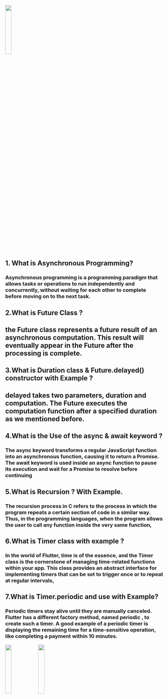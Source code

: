 

 <img src="https://github.com/sumitpatil21/DaytoTask/assets/148967002/fbd915e8-17ef-415c-bd08-9d25814dc75e" alt="" height="20%" width="20%" >
 <h2>1. What is  Asynchronous Programming?</h2>
 <h3>Asynchronous programming is a programming paradigm that allows tasks or operations to run independently and concurrently, without waiting for each other to complete before moving on to the next task.</h3>
 <h2>2.What is Future Class ?</h2>
 <h2>the Future class represents a future result of an asynchronous computation. This result will eventually appear in the Future after the processing is complete. </h2>
  <h2>3.What is Duration class & Future.delayed() constructor with Example ?</h2>
 <h2>delayed takes two parameters, duration and computation. The Future executes the computation function after a specified duration as we mentioned before. </h2>
 <h2>4.What is the Use of the async & await keyword ?</h2>
 <h3>The async keyword transforms a regular JavaScript function into an asynchronous function, causing it to return a Promise. The await keyword is used inside an async function to pause its execution and wait for a Promise to resolve before continuing </h3>
 <h2>5.What is Recursion ? With Example.</h2>
 <h3>The recursion process in C refers to the process in which the program repeats a certain section of code in a similar way. Thus, in the programming languages, when the program allows the user to call any function inside the very same function, </h3>
 <h2>6.What is Timer class with example ?</h2>
 <h3>In the world of Flutter, time is of the essence, and the Timer class is the cornerstone of managing time-related functions within your app. This class provides an abstract interface for implementing timers that can be set to trigger once or to repeat at regular intervals, </h3>
 <h2>7.What is Timer.periodic and use with Example?</h2>
 <h3>Periodic timers stay alive until they are manually canceled. Flutter has a different factory method, named periodic , to create such a timer. A good example of a periodic timer is displaying the remaining time for a time-sensitive operation, like completing a payment within 10 minutes. </h3>
  <img src="https://github.com/sumitpatil21/DaytoTask/assets/148967002/44d0a163-9976-4d2e-b4ae-1d75371a3af7" alt="" height="20%" width="20%" >
<img src="https://github.com/sumitpatil21/Day_Task/assets/148967002/99c1ad6a-275d-439d-9a8a-5d54e7a775c2"height="20%" width="20%">


